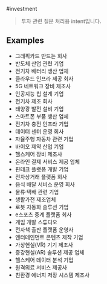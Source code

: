 #investment
> 투자 관련 질문 처리용 intent입니다.

## Examples
- 그래픽카드 만드는 회사
- 반도체 산업 관련 기업
- 전기차 배터리 생산 업체
- 클라우드 인프라 제공 회사
- 5G 네트워크 장비 제조사
- 인공지능 칩 설계 기업
- 전기차 제조 회사
- 태양광 발전 설비 기업
- 스마트폰 부품 생산 업체
- 전기차 충전 인프라 기업
- 데이터 센터 운영 회사
- 자율주행 자동차 관련 기업
- 바이오 제약 산업 기업
- 헬스케어 장비 제조사
- 온라인 결제 서비스 제공 업체
- 핀테크 플랫폼 개발 기업
- 전자상거래 플랫폼 회사
- 음식 배달 서비스 운영 회사
- 물류·택배 관련 기업
- 생활가전 제조업체
- 로봇 자동화 솔루션 기업
- e스포츠 중계 플랫폼 회사
- 게임 개발 스튜디오
- 전자책 출판 플랫폼 운영사
- 엔터테인먼트 콘텐츠 제작 기업
- 가상현실(VR) 기기 제조사
- 증강현실(AR) 솔루션 제공 업체
- 헬스케어 데이터 분석 기업
- 원격의료 서비스 제공사
- 친환경 에너지 저장 시스템 제조사
